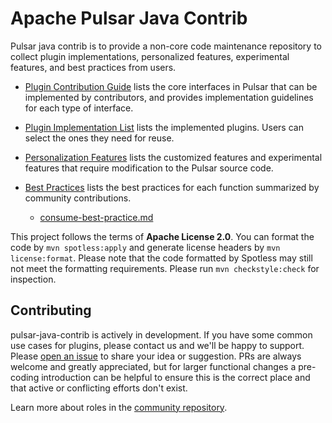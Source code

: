 # Apache Pulsar Java Contrib

Pulsar java contrib is to provide a non-core code maintenance repository to collect plugin implementations, personalized features, experimental features, and best practices from users.

- [Plugin Contribution Guide](contributionGuides.md) lists the core interfaces in Pulsar that can be implemented by contributors, and provides implementation guidelines for each type of interface.

- [Plugin Implementation List](contributedFeatures.md) lists the implemented plugins. Users can select the ones they need for reuse.

- [Personalization Features](customizationFeatures.md) lists the customized features and experimental features that require modification to the Pulsar source code.

- [Best Practices](best-practice-blogs) lists the best practices for each function summarized by community contributions.
  - [consume-best-practice.md](best-practice-blogs%2Fconsume-best-practice.md)

This project follows the terms of **Apache License 2.0**.
You can format the code by `mvn spotless:apply` and generate license headers by `mvn license:format`.
Please note that the code formatted by Spotless may still not meet the formatting requirements. Please run `mvn checkstyle:check` for inspection.

## Contributing

pulsar-java-contrib is actively in development.  If you have some common use cases for plugins, please contact us and we'll be happy to support.
Please [open an issue](https://github.com/apache/pulsar-java-contrib/issues/new) to share your idea or
suggestion.  PRs are always welcome and greatly appreciated, but for larger functional changes a pre-coding introduction
can be helpful to ensure this is the correct place and that active or conflicting efforts don't exist.

Learn more about roles in the [community repository](https://github.com/pulsar/pulsar-java-contrib).
